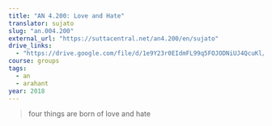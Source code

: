 ```yaml
---
title: "AN 4.200: Love and Hate"
translator: sujato
slug: "an.004.200"
external_url: "https://suttacentral.net/an4.200/en/sujato"
drive_links:
  - "https://drive.google.com/file/d/1e9Y23r0EIdmFL99q5FOJODNiUJ4QcuKl/view?usp=drivesdk"
course: groups
tags:
  - an
  - arahant
year: 2018
---
```


> four things are born of love and hate